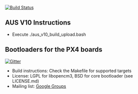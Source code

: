 [![Build Status](https://travis-ci.org/AUS-Tech/Bootloader.svg?branch=master)](https://travis-ci.org/AUS-Tech/Bootloader)

## AUS V10 Instructions ##

* Execute ./aus_v10_build_upload.bash


## Bootloaders for the PX4 boards ##



[![Gitter](https://badges.gitter.im/Join%20Chat.svg)](https://gitter.im/PX4/Firmware?utm_source=badge&utm_medium=badge&utm_campaign=pr-badge&utm_content=badge)

* Build instructions: Check the Makefile for supported targets
*   License: LGPL for libopencm3, BSD for core bootloader (see LICENSE.md)
*   Mailing list: [Google Groups](http://groups.google.com/group/px4users)



